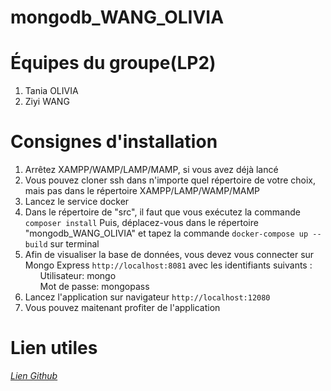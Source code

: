# mongodb_WANG_OLIVIA

<h1>Équipes du groupe(LP2)</h1>
<ol>
    <li>Tania OLIVIA</li>
    <li>Ziyi WANG</li>
</ol>



<h1>Consignes d'installation</h1>

<ol>
  <li>Arrêtez XAMPP/WAMP/LAMP/MAMP, si vous avez déjà lancé</li>
  <li>Vous pouvez cloner ssh dans n'importe quel répertoire de votre choix, mais pas dans le répertoire XAMPP/LAMP/WAMP/MAMP</li>
  <li>Lancez le service docker</li>
  <li>Dans le répertoire de "src", il faut que vous exécutez la commande <code>composer install</code>
    Puis, déplacez-vous dans le répertoire "mongodb_WANG_OLIVIA" et tapez la commande <code>docker-compose up --build</code> sur terminal</li>
  
  <li>
    Afin de visualiser la base de données, vous devez vous connecter sur Mongo Express <code>http://localhost:8081</code> avec les identifiants suivants :<br>
    <ul>Utilisateur: mongo</ul>
    <ul>Mot de passe: mongopass</ul>
  </li>
  
  <li>Lancez l'application sur navigateur <code>http://localhost:12080</code></li>
  <li>Vous pouvez maitenant profiter de l'application</li>
</ol>


<h1>Lien utiles</h1>
<address>
    <p><a href="https://github.com/ziyi-hub/mongodb_WANG_OLIVIA">Lien Github</a></p>
</address>


